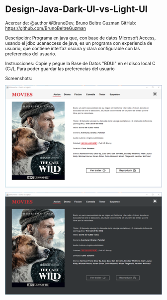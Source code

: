 # Design-Java-Dark-UI-vs-Light-UI

Acercar de:
@author @BrunoDev, Bruno Beltre Guzman
GitHub: https://github.com/BrunoBeltreGuzman

Descripción: 
Programa en java que, con base de datos Microsoft Access, 
usando el jdbc ucanaccess de java, es un programa con experiencia de usuario, 
que contiene interfaz oscura y clara configurable con las preferencias del usuario.

Instrucciones: 
Copie y pegue la Base de Datos "BDUI" en el disco local C (C:/), 
Para poder guardar las preferencias del usuario

Screenshots: 

![Image](https://github.com/BrunoBeltreGuzman/Design-Java-Dark-UI-vs-Light-UI/blob/master/Screenshot1%20.png)

![Image](https://github.com/BrunoBeltreGuzman/Design-Java-Dark-UI-vs-Light-UI/blob/master/Screenshot2.png)
